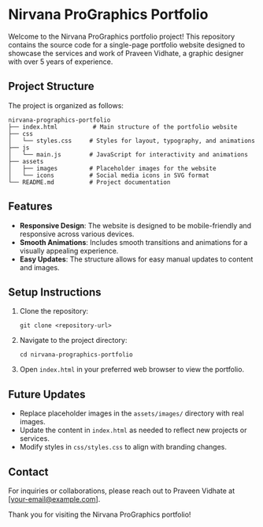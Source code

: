# Nirvana ProGraphics Portfolio

Welcome to the Nirvana ProGraphics portfolio project! This repository contains the source code for a single-page portfolio website designed to showcase the services and work of Praveen Vidhate, a graphic designer with over 5 years of experience.

## Project Structure

The project is organized as follows:

```
nirvana-prographics-portfolio
├── index.html          # Main structure of the portfolio website
├── css
│   └── styles.css     # Styles for layout, typography, and animations
├── js
│   └── main.js        # JavaScript for interactivity and animations
├── assets
│   ├── images         # Placeholder images for the website
│   └── icons          # Social media icons in SVG format
└── README.md          # Project documentation
```

## Features

- **Responsive Design**: The website is designed to be mobile-friendly and responsive across various devices.
- **Smooth Animations**: Includes smooth transitions and animations for a visually appealing experience.
- **Easy Updates**: The structure allows for easy manual updates to content and images.

## Setup Instructions

1. Clone the repository:
   ```
   git clone <repository-url>
   ```
2. Navigate to the project directory:
   ```
   cd nirvana-prographics-portfolio
   ```
3. Open `index.html` in your preferred web browser to view the portfolio.

## Future Updates

- Replace placeholder images in the `assets/images/` directory with real images.
- Update the content in `index.html` as needed to reflect new projects or services.
- Modify styles in `css/styles.css` to align with branding changes.

## Contact

For inquiries or collaborations, please reach out to Praveen Vidhate at [your-email@example.com]. 

Thank you for visiting the Nirvana ProGraphics portfolio!
